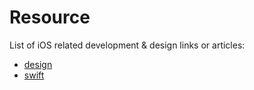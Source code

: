 # Resource
List of iOS related development &amp; design links or articles:

- [design](source/Design.md)
- [swift](source/Swift.md) 
